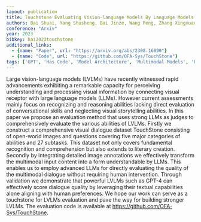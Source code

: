 ```yaml
---
layout: publication
title: Touchstone Evaluating Vision-language Models By Language Models
authors: Bai Shuai, Yang Shusheng, Bai Jinze, Wang Peng, Zhang Xingxuan, Lin Junyang, Wang Xinggang, Zhou Chang, Zhou Jingren
conference: "Arxiv"
year: 2023
bibkey: bai2023touchstone
additional_links:
  - {name: "Paper", url: "https://arxiv.org/abs/2308.16890"}
  - {name: "Code", url: "https://github.com/OFA-Sys/TouchStone"}
tags: ['GPT', 'Has Code', 'Model Architecture', 'Multimodal Models', 'RAG', 'Reinforcement Learning', 'Tools']
---
```

Large vision-language models (LVLMs) have recently witnessed rapid advancements exhibiting a remarkable capacity for perceiving understanding and processing visual information by connecting visual receptor with large language models (LLMs). However current assessments mainly focus on recognizing and reasoning abilities lacking direct evaluation of conversational skills and neglecting visual storytelling abilities. In this paper we propose an evaluation method that uses strong LLMs as judges to comprehensively evaluate the various abilities of LVLMs. Firstly we construct a comprehensive visual dialogue dataset TouchStone consisting of open-world images and questions covering five major categories of abilities and 27 subtasks. This dataset not only covers fundamental recognition and comprehension but also extends to literary creation. Secondly by integrating detailed image annotations we effectively transform the multimodal input content into a form understandable by LLMs. This enables us to employ advanced LLMs for directly evaluating the quality of the multimodal dialogue without requiring human intervention. Through validation we demonstrate that powerful LVLMs such as GPT-4 can effectively score dialogue quality by leveraging their textual capabilities alone aligning with human preferences. We hope our work can serve as a touchstone for LVLMs evaluation and pave the way for building stronger LVLMs. The evaluation code is available at https://github.com/OFA-Sys/TouchStone.
